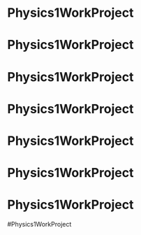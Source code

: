 # Physics1WorkProject
# Physics1WorkProject
# Physics1WorkProject
# Physics1WorkProject
# Physics1WorkProject
# Physics1WorkProject
# Physics1WorkProject
#Physics1WorkProject
